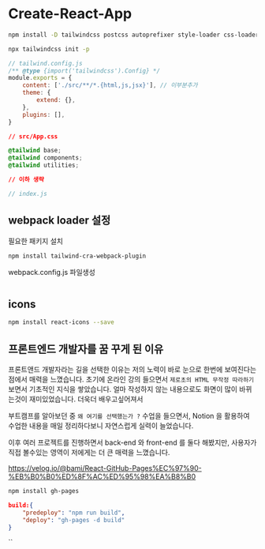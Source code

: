 # Create-React-App

```sh
npm install -D tailwindcss postcss autoprefixer style-loader css-loader postcss-loader
```

```sh
npx tailwindcss init -p
```

```js
// tailwind.config.js
/** @type {import('tailwindcss').Config} */
module.exports = {
    content: ['./src/**/*.{html,js,jsx}'], // 이부분추가
    theme: {
        extend: {},
    },
    plugins: [],
}
```

```css
// src/App.css

@tailwind base;
@tailwind components;
@tailwind utilities;

// 이하 생략
```

```jsx
// index.js
```

## webpack loader 설정

필요한 패키지 설치

```sh
npm install tailwind-cra-webpack-plugin
```

webpack.config.js 파일생성

```

```

## icons

```sh
npm install react-icons --save
```

## 프론트엔드 개발자를 꿈 꾸게 된 이유

프론트앤드 개발자라는 길을 선택한 이유는 저의 노력이 바로 눈으로 한번에 보여진다는 점에서 매력을 느꼈습니다.
초기에 온라인 강의 들으면서 `제로초의 HTML 무작정 따라하기` 보면서 기초적인 지식을 쌓았습니다.
얼마 작성하지 않는 내용으로도 화면이 많이 바뀌는것이 재미있었습니다. 더욱더 배우고싶어져서

부트캠프를 알아보던 중 `왜 여기를 선택했는가 ?` 수업을 들으면서, Notion 을 활용하여 수업한 내용을 매일 정리하다보니
자연스럽게 실력이 늘었습니다.

이후 여러 프로젝트를 진행하면서 back-end 와 front-end 를 둘다 해봤지만, 사용자가 직접 볼수있는 영역이 저에게는
더 큰 매력을 느꼈습니다.

https://velog.io/@bami/React-GitHub-Pages%EC%97%90-%EB%B0%B0%ED%8F%AC%ED%95%98%EA%B8%B0

```sh
npm install gh-pages
```

```json
build:{
    "predeploy": "npm run build",
    "deploy": "gh-pages -d build"
}
```
``